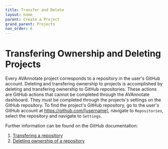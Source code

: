 ```yaml
---
title: Transfer and Delete
layout: home
parent: Create a Project
grand_parent: Projects
nav_order: 6
---
```

# Transfering Ownership and Deleting Projects
Every AVAnnotate project corresponds to a repository in the user's GitHub account. Deleting and transfering ownership to projects is accomplished by deleting and transfering ownership to GitHub repositories. These actions are GitHub actions that cannot be completed through the AVAnnotate dashboard. They must be completed through the projects's settings on the GitHub repository. To find the project's GitHub repository, go to the user's GitHub account at https://github.com/[username], navigate to `Repositories`, select the repository and navigate to `Settings`. 

Further information can be found on the GitHub documentation:
1. [Transfering a repository](https://docs.github.com/en/repositories/creating-and-managing-repositories/transferring-a-repository)
2. [Deleting ownership of a repository](https://docs.github.com/en/repositories/creating-and-managing-repositories/deleting-a-repository) 
